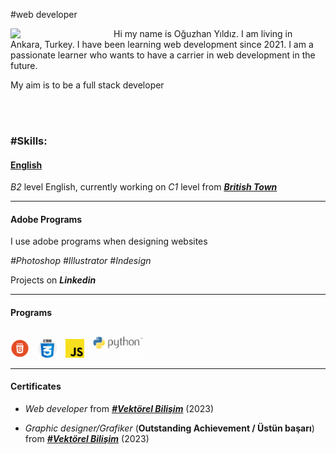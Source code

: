 #web developer

<img src="https://avatars.githubusercontent.com/u/58153760?v=4" style="float:left;margin-right:15px" width="150"/>
<p>Hi my name is <a>Oğuzhan Yıldız</a>. I am living in Ankara, Turkey. I have been learning web development since 2021.
I am a passionate learner who wants to have a carrier in web development in the future.<p>
<p>My aim is to be a full stack developer</p>
<br><br>
<h3>#Skills:</h3> 
<h4><u>English</u></h4>
<p><em>B2</em> level English, currently working on <i>C1</i> level from <b><i><a href="https://britishtown.com.tr/">British Town</a></i></b></p>
<hr>
<h4>Adobe Programs</h4>
<p>I use adobe programs when designing websites</p>
<p><i>#Photoshop #Illustrator #Indesign</i></p>
<p>Projects on <a><b><i>Linkedin</i></b></a></p>
<hr>
<h4>Programs</h4>
<img src="./icons/Html_logo.png" width="30" style="margin-right:10px" title="HTML"/>
<img src="./icons/css.png" width="30" style="margin-right:10px" title="CSS"/>
<img src="./icons/javascript-js.svg" width="30" style="margin-right:10px" title="Javascript"/>
<img src="./icons/Python-Logo-700x394.png" width="80" style="margin-right:10px" title="Python">
<hr>
<h4>Certificates</h4>
<ul>
    <li><p><i>Web developer</i> from <b><i><a href="https://www.vektorelbilisim.com/">#Vektörel Bilişim</a></b></i> (2023)</p></li>
    <li><p><i>Graphic designer/Grafiker</i> (<strong>Outstanding Achievement / Üstün başarı</strong>) from <b><i><a href="https://www.vektorelbilisim.com/">#Vektörel Bilişim</a></b></i> (2023)</p></li>
</ul>